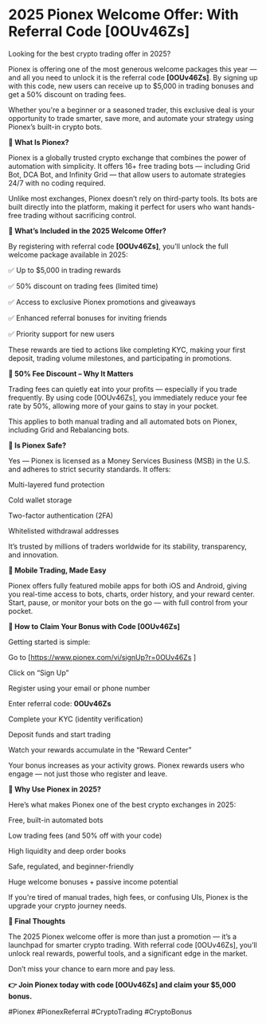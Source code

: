 # 2025 Pionex Welcome Offer: With Referral Code [0OUv46Zs]

Looking for the best crypto trading offer in 2025?

Pionex is offering one of the most generous welcome packages this year — and all you need to unlock it is the referral code **[0OUv46Zs]**. By signing up with this code, new users can receive up to $5,000 in trading bonuses and get a 50% discount on trading fees.

Whether you're a beginner or a seasoned trader, this exclusive deal is your opportunity to trade smarter, save more, and automate your strategy using Pionex’s built-in crypto bots.

**🚀 What Is Pionex?**

Pionex is a globally trusted crypto exchange that combines the power of automation with simplicity. It offers 16+ free trading bots — including Grid Bot, DCA Bot, and Infinity Grid — that allow users to automate strategies 24/7 with no coding required.

Unlike most exchanges, Pionex doesn’t rely on third-party tools. Its bots are built directly into the platform, making it perfect for users who want hands-free trading without sacrificing control.

**🎁 What’s Included in the 2025 Welcome Offer?**

By registering with referral code **[0OUv46Zs]**, you’ll unlock the full welcome package available in 2025:

✅ Up to $5,000 in trading rewards

✅ 50% discount on trading fees (limited time)

✅ Access to exclusive Pionex promotions and giveaways

✅ Enhanced referral bonuses for inviting friends

✅ Priority support for new users

These rewards are tied to actions like completing KYC, making your first deposit, trading volume milestones, and participating in promotions.

**💸 50% Fee Discount – Why It Matters**

Trading fees can quietly eat into your profits — especially if you trade frequently. By using code [0OUv46Zs], you immediately reduce your fee rate by 50%, allowing more of your gains to stay in your pocket.

This applies to both manual trading and all automated bots on Pionex, including Grid and Rebalancing bots.

**🔐 Is Pionex Safe?**

Yes — Pionex is licensed as a Money Services Business (MSB) in the U.S. and adheres to strict security standards. It offers:

Multi-layered fund protection

Cold wallet storage

Two-factor authentication (2FA)

Whitelisted withdrawal addresses

It’s trusted by millions of traders worldwide for its stability, transparency, and innovation.

**📱 Mobile Trading, Made Easy**

Pionex offers fully featured mobile apps for both iOS and Android, giving you real-time access to bots, charts, order history, and your reward center. Start, pause, or monitor your bots on the go — with full control from your pocket.

**📝 How to Claim Your Bonus with Code [0OUv46Zs]**

Getting started is simple:

Go to [https://www.pionex.com/vi/signUp?r=0OUv46Zs ]

Click on “Sign Up”

Register using your email or phone number

Enter referral code: **0OUv46Zs**

Complete your KYC (identity verification)

Deposit funds and start trading

Watch your rewards accumulate in the “Reward Center”

Your bonus increases as your activity grows. Pionex rewards users who engage — not just those who register and leave.

**🤖 Why Use Pionex in 2025?**

Here’s what makes Pionex one of the best crypto exchanges in 2025:

Free, built-in automated bots

Low trading fees (and 50% off with your code)

High liquidity and deep order books

Safe, regulated, and beginner-friendly

Huge welcome bonuses + passive income potential

If you're tired of manual trades, high fees, or confusing UIs, Pionex is the upgrade your crypto journey needs.

**📌 Final Thoughts**

The 2025 Pionex welcome offer is more than just a promotion — it’s a launchpad for smarter crypto trading. With referral code [0OUv46Zs], you’ll unlock real rewards, powerful tools, and a significant edge in the market.

Don’t miss your chance to earn more and pay less.

**👉 Join Pionex today with code [0OUv46Zs] and claim your $5,000 bonus.**

#Pionex #PionexReferral #CryptoTrading #CryptoBonus
